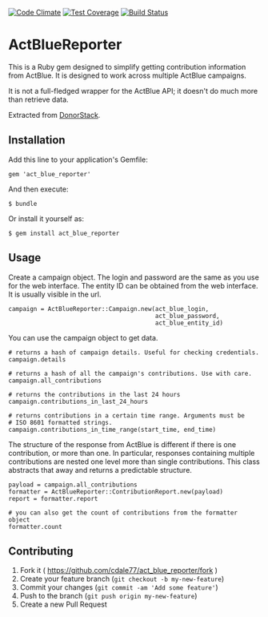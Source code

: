 [![Code Climate](https://codeclimate.com/github/cdale77/act_blue_reporter/badges/gpa.svg)](https://codeclimate.com/github/cdale77/act_blue_reporter)
[![Test Coverage](https://codeclimate.com/github/cdale77/act_blue_reporter/badges/coverage.svg)](https://codeclimate.com/github/cdale77/act_blue_reporter)
[![Build Status](https://travis-ci.org/cdale77/act_blue_reporter.svg?branch=master)](https://travis-ci.org/cdale77/act_blue_reporter)

# ActBlueReporter

This is a Ruby gem designed to simplify getting contribution information from
ActBlue. It is designed to work across multiple ActBlue campaigns. 

It is not a full-fledged wrapper for the ActBlue API; it doesn't do much more
than retrieve data. 

Extracted from [DonorStack](http://donorstack.com/).

## Installation

Add this line to your application's Gemfile:

    gem 'act_blue_reporter'

And then execute:

    $ bundle

Or install it yourself as:

    $ gem install act_blue_reporter

## Usage

Create a campaign object. The login and password are the same as you use for
the web interface. The entity ID can be obtained from the web interface. It is
usually visible in the url. 

    campaign = ActBlueReporter::Campaign.new(act_blue_login, 
                                             act_blue_password, 
                                             act_blue_entity_id)
                                  
You can use the campaign object to get data.
  
    # returns a hash of campaign details. Useful for checking credentials.
    campaign.details
    
    # returns a hash of all the campaign's contributions. Use with care. 
    campaign.all_contributions
    
    # returns the contributions in the last 24 hours
    campaign.contributions_in_last_24_hours
    
    # returns contributions in a certain time range. Arguments must be
    # ISO 8601 formatted strings. 
    campaign.contributions_in_time_range(start_time, end_time)
    
The structure of the response from ActBlue is 
different if there is one contribution, or more than one. In particular, 
responses containing multiple contributions are nested one level more than 
single contributions. This class abstracts that away and returns a predictable 
structure. 

    payload = campaign.all_contributions
    formatter = ActBlueReporter::ContributionReport.new(payload)
    report = formatter.report
    
    # you can also get the count of contributions from the formatter object
    formatter.count
    

## Contributing

1. Fork it ( https://github.com/cdale77/act_blue_reporter/fork )
2. Create your feature branch (`git checkout -b my-new-feature`)
3. Commit your changes (`git commit -am 'Add some feature'`)
4. Push to the branch (`git push origin my-new-feature`)
5. Create a new Pull Request
